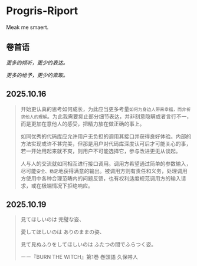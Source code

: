 # Progris-Riport
Meak me smaert.


## 卷首语

*更多的倾听，更少的表达。*

*更多的给予，更少的索取。*

## 2025.10.16

> 开始更认真的思考如何成长，为此应当更多考量`如何为身边人带来幸福，而非祈求他人的理解`。为此我需要抑止部分细节表达，并非刻意隐瞒或者言行不一，而是更加在意他人的感受，把精力放在做正确的事上。
>
> 如同优秀的代码库应允许用户无负担的调用其接口并获得良好体验。内部的方法实现或许不甚完美，但那是用户对代码库深度认可后才可能关心的事，若一开始用起来就不爽，则用户不可能选择它，参与改进更无从谈起。
>
> 人与人的交流就如同相互进行接口调用。调用方希望通过简单的参数输入，尽可能`安全、稳定`地获得满意的输出。被调用方则有责任和义务，处理调用方使用中各种合理范畴内的问题反馈，也有权利适度规范调用方的输入请求，或在极端情况下拒绝响应。

## 2025.10.19

>見てほしいのは 完璧な姿、
>
>愛してほしいのは ありのままの姿、
>
>見て見ぬふりをしてほしいのは ふたつの間でふらつく姿。
>
>ーー『BURN THE WITCH』第1巻 巻頭語 久保帯人
